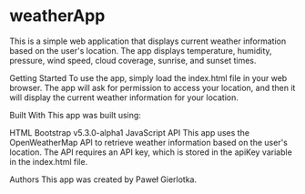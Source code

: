 # weatherApp
This is a simple web application that displays current weather information based on the user's location. The app displays temperature, humidity, pressure, wind speed, cloud coverage, sunrise, and sunset times.

Getting Started
To use the app, simply load the index.html file in your web browser. The app will ask for permission to access your location, and then it will display the current weather information for your location.

Built With
This app was built using:

HTML
Bootstrap v5.3.0-alpha1
JavaScript
API
This app uses the OpenWeatherMap API to retrieve weather information based on the user's location. The API requires an API key, which is stored in the apiKey variable in the index.html file.

Authors
This app was created by Paweł Gierlotka.
